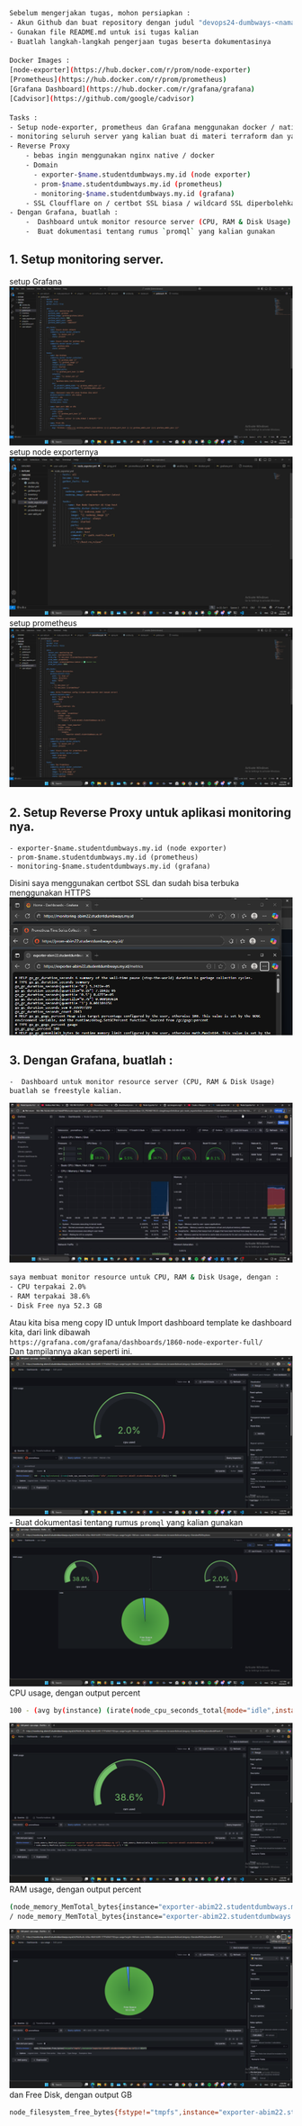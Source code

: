 ```bash
Sebelum mengerjakan tugas, mohon persiapkan :
- Akun Github dan buat repository dengan judul "devops24-dumbways-<nama kalian>"
- Gunakan file README.md untuk isi tugas kalian
- Buatlah langkah-langkah pengerjaan tugas beserta dokumentasinya

Docker Images :
[node-exporter](https://hub.docker.com/r/prom/node-exporter)
[Prometheus](https://hub.docker.com/r/prom/prometheus)
[Grafana Dashboard](https://hub.docker.com/r/grafana/grafana)
[Cadvisor](https://github.com/google/cadvisor)

Tasks :
- Setup node-exporter, prometheus dan Grafana menggunakan docker / native diperbolehkan
- monitoring seluruh server yang kalian buat di materi terraform dan yang kalian miliki di biznet.
- Reverse Proxy
    - bebas ingin menggunakan nginx native / docker
    - Domain
      - exporter-$name.studentdumbways.my.id (node exporter)
      - prom-$name.studentdumbways.my.id (prometheus)
      - monitoring-$name.studentdumbways.my.id (grafana)
    - SSL Cloufflare on / certbot SSL biasa / wildcard SSL diperbolehkan
- Dengan Grafana, buatlah :
    -  Dashboard untuk monitor resource server (CPU, RAM & Disk Usage)  buatlah se freestyle kalian.
    -  Buat dokumentasi tentang rumus `promql` yang kalian gunakan
```

## 1. Setup monitoring server.
setup Grafana
![Fotoscr](scr/Foto-0.png)  
setup node exporternya
![Fotoscr](scr/Foto-1.png)  
setup prometheus
![Fotoscr](scr/Foto-2.png)   

## 2. Setup Reverse Proxy untuk aplikasi monitoring nya.
    - exporter-$name.studentdumbways.my.id (node exporter)
    - prom-$name.studentdumbways.my.id (prometheus)
    - monitoring-$name.studentdumbways.my.id (grafana)    
Disini saya menggunakan certbot SSL dan sudah bisa terbuka menggunakan HTTPS
![Fotoscr](scr/Foto-3.png)   

## 3. Dengan Grafana, buatlah :
    -  Dashboard untuk monitor resource server (CPU, RAM & Disk Usage)  buatlah se freestyle kalian.
![Fotoscr](scr/Foto-4.png)  
```bash
saya membuat monitor resource untuk CPU, RAM & Disk Usage, dengan :
- CPU terpakai 2.0%
- RAM terpakai 38.6%
- Disk Free nya 52.3 GB
```
Atau kita bisa meng copy ID untuk Import dashboard template ke dashboard kita, dari link dibawah  
`https://grafana.com/grafana/dashboards/1860-node-exporter-full/`  
Dan tampilannya akan seperti ini.  
![Fotoscr](scr/Foto-5.png)  
    -  Buat dokumentasi tentang rumus `promql` yang kalian gunakan
![Fotoscr](scr/Foto-6.png)   
CPU usage, dengan output percent
```bash
100 - (avg by(instance) (irate(node_cpu_seconds_total{mode="idle",instance="exporter-abim22.studentdumbways.my.id"}[5m])) * 100)
```
![Fotoscr](scr/Foto-7.png)   
RAM usage, dengan output percent
```bash
(node_memory_MemTotal_bytes{instance="exporter-abim22.studentdumbways.my.id"} - node_memory_MemAvailable_bytes{instance="exporter-abim22.studentdumbways.my.id"}) 
/ node_memory_MemTotal_bytes{instance="exporter-abim22.studentdumbways.my.id"} * 100
```
![Fotoscr](scr/Foto-8.png)
dan Free Disk, dengan output GB
```bash
node_filesystem_free_bytes{fstype!="tmpfs",instance="exporter-abim22.studentdumbways.my.id"} / 1024^3
```

